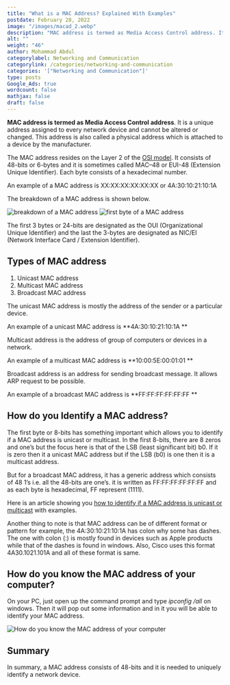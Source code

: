 ```yaml
---
title: "What is a MAC Address? Explained With Examples"
postdate: February 28, 2022
image: "/images/macad_2.webp"
description: "MAC address is termed as Media Access Control address. It is a unique address assigned to every network device and cannot be altered or changed. This address is also called a physical address which is attached to a device by the manufacturer."
alt: ""
weight: "46"
author: Mohammad Abdul
categorylabel: Networking and Communication
categorylink: /categories/networking-and-communication
categories: '["Networking and Communication"]'
type: posts
Google_Ads: true
wordcount: false
mathjax: false
draft: false
---
```


**MAC address is termed as Media Access Control address**. It is a unique address assigned to every network device and cannot be altered or changed. This address is also called a physical address which is attached to a device by the manufacturer.

The MAC address resides on the Layer 2 of the <a href="/networking/the-seven-layers-of-the-osi-model-explained/" class="links-to-article">OSI model</a>. It consists of 48-bits or 6-bytes and it is sometimes called MAC–48 or EUI-48 (Extension Unique Identifier). Each byte consists of a hexadecimal number.

An example of a MAC address is XX:XX:XX:XX:XX:XX or 4A:30:10:21:10:1A

The breakdown of a MAC address is shown below.

<img loading="lazy" src="/images/macad_1.webp" alt="breakdown of a MAC address">

<img loading="lazy" src="/images/macad_2.webp" alt="first byte of a MAC address">

The first 3 bytes or 24-bits are designated as the OUI (Organizational Unique Identifier) and the last the 3-bytes are designated as NIC/EI (Network Interface Card / Extension Identifier).

## Types of MAC address

1. Unicast MAC address
2. Multicast MAC address
3. Broadcast MAC address

The unicast MAC address is mostly the address of the sender or a particular device.

An example of a unicast MAC address is **4A:30:10:21:10:1A **

Multicast address is the address of group of computers or devices in a network.

An example of a multicast MAC address is **10:00:5E:00:01:01 **

Broadcast address is an address for sending broadcast message. It allows ARP request to be possible.

An example of a broadcast MAC address is **FF:FF:FF:FF:FF:FF **

## How do you Identify a MAC address?

The first byte or 8-bits has something important which allows you to identify if a MAC address is unicast or multicast. In the first 8-bits, there are 8 zeros and one’s but the focus here is that of the LSB (least significant bit) b0. If it is zero then it a unicast MAC address but if the LSB (b0) is one then it is a multicast address.

But for a broadcast MAC address, it has a generic address which consists of 48 1’s i.e. all the 48-bits are one’s. it is written as FF:FF:FF:FF:FF:FF and as each byte is hexadecimal, FF represent (1111).

Here is an article showing you <a href="/networking/how-do-you-know-if-a-mac-address-is-unicast-multicast-or-broadcast/" class="links-to-article">how to identify if a MAC address is unicast or multicast</a> with examples.

Another thing to note is that MAC address can be of different format or pattern for example, the 4A:30:10:21:10:1A has colon why some has dashes. The one with colon (:) is mostly found in devices such as Apple products while that of the dashes is found in windows. Also, Cisco uses this format 4A30.1021.101A and all of these format is same.

## How do you know the MAC address of your computer?

On your PC, just open up the command prompt and type _ipconfig /all_ on windows. Then it will pop out some information and in it you will be able to identify your MAC address.

<img loading="lazy" src="/images/ipconfig.webp" alt="How do you know the MAC address of your computer">

## Summary

In summary, a MAC address consists of 48-bits and it is needed to uniquely identify a network device.
